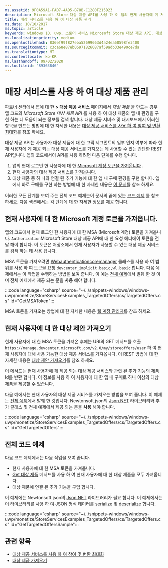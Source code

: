 ```yaml
---
ms.assetid: 9F0A59A1-FAD7-4AD5-B78B-C1280F215D23
description: Microsoft Store 대상 제공 API를 사용 하 여 앱의 현재 사용자에 게 제공 되는 대상 제공 서비스를 가져옵니다.
title: 매장 서비스를 사용 하 여 대상 제품 관리
ms.date: 10/10/2017
ms.topic: article
keywords: windows 10, uwp, 스토어 서비스 Microsoft Store 대상 제공 API, 대상 제안
ms.localizationpriority: medium
ms.openlocfilehash: 836ef99f827eba52699663d4a24ea58598fe3400
ms.sourcegitcommit: c3ca68e87eb06971826087af59adb33e490ce7da
ms.translationtype: MT
ms.contentlocale: ko-KR
ms.lasthandoff: 09/02/2020
ms.locfileid: "89363846"
---
```

# <a name="manage-targeted-offers-using-store-services"></a>매장 서비스를 사용 하 여 대상 제품 관리

파트너 센터에서 앱에 대 한 **> 대상 제공 서비스** 페이지에서 *대상 제품* 을 만드는 경우 앱 코드의 *Microsoft Store 대상 제품 API* 를 사용 하 여 대상 제품의 앱 내 환경을 구현 하는 데 도움이 되는 정보를 검색 합니다. 대상 제공 서비스 및 대시보드에서 이러한 항목을 만드는 방법에 대 한 자세한 내용은 [대상 제공 서비스를 사용 하 여 참여 및 변환 최대화](../publish/use-targeted-offers-to-maximize-engagement-and-conversions.md)를 참조 하세요.

대상 제공 API는 사용자가 대상 제품에 대 한 고객 세그먼트의 일부 인지 여부에 따라 현재 사용자에 게 제공 되는 대상 제공 서비스를 가져오는 데 사용할 수 있는 간단한 REST API입니다. 앱의 코드에서이 API를 사용 하려면 다음 단계를 수행 합니다.

1.  앱의 현재 로그인 한 사용자에 대 한 [Microsoft 계정 토큰을 가져옵니다](#obtain-a-microsoft-account-token) .
2.  [현재 사용자의 대상 제공 서비스를 가져옵니다](#get-targeted-offers).
3.  대상 제품 중 하 나와 연결 된 추가 기능에 대 한 앱 내 구매 환경을 구현 합니다. 앱에서 바로 구매를 구현 하는 방법에 대 한 자세한 내용은 [이 문서](enable-in-app-purchases-of-apps-and-add-ons.md)를 참조 하세요.

이러한 모든 단계를 보여 주는 전체 코드 예제는이 문서의 끝에 있는 [코드 예제](#code-example) 를 참조 하세요. 다음 섹션에서는 각 단계에 대 한 자세한 정보를 제공 합니다.

<span id="obtain-a-microsoft-account-token" />

## <a name="get-a-microsoft-account-token-for-the-current-user"></a>현재 사용자에 대 한 Microsoft 계정 토큰을 가져옵니다.

앱의 코드에서 현재 로그인 한 사용자에 대 한 MSA (Microsoft 계정) 토큰을 가져옵니다. ```Authorization```Microsoft Store 대상 제공 API에 대 한 요청 헤더에이 토큰을 전달 해야 합니다. 이 토큰은 저장소에서 현재 사용자가 사용할 수 있는 대상 제공 서비스를 검색 하는 데 사용 됩니다.

MSA 토큰을 가져오려면 [Webauthenticationcoremanager](/uwp/api/windows.security.authentication.web.core.webauthenticationcoremanager) 클래스를 사용 하 여 범위를 사용 하 여 토큰을 요청 ```devcenter_implicit.basic,wl.basic``` 합니다. 다음 예제에서는 이 작업을 수행하는 방법을 보여 줍니다. 이 예는 [전체 예제](#code-example)에서 발췌 한 것 이며 전체 예제에서 제공 되는 문을 **사용** 해야 합니다.

:::code language="csharp" source="~/../snippets-windows/windows-uwp/monetize/StoreServicesExamples_TargetedOffers/cs/TargetedOffers.cs" id="GetMSAToken":::

MSA 토큰을 가져오는 방법에 대 한 자세한 내용은 [웹 계정 관리자](../security/web-account-manager.md)를 참조 하세요.

<span id="get-targeted-offers" />

## <a name="get-the-targeted-offers-for-the-current-user"></a>현재 사용자에 대 한 대상 제안 가져오기

현재 사용자에 대 한 MSA 토큰을 가져온 후에는 URI의 GET 메서드를 호출 ```https://manage.devcenter.microsoft.com/v2.0/my/storeoffers/user``` 하 여 현재 사용자에 대해 사용 가능한 대상 제공 서비스를 가져옵니다. 이 REST 방법에 대 한 자세한 내용은 [대상 제안 가져오기](get-targeted-offers.md)를 참조 하세요.

이 메서드는 현재 사용자에 게 제공 되는 대상 제공 서비스와 관련 된 추가 기능의 제품 Id를 반환 합니다. 이 정보를 사용 하 여 사용자에 대 한 앱 내 구매로 하나 이상의 대상 제품을 제공할 수 있습니다.

다음 예에서는 현재 사용자의 대상 제공 서비스를 가져오는 방법을 보여 줍니다. 이 예제는 [전체 예제](#code-example)에서 발췌 한 것입니다. Newtonsoft.json의 [Json.NET](https://www.newtonsoft.com/json) 라이브러리와 추가 클래스 및 전체 예제에서 제공 되는 문을 **사용** 해야 합니다.

:::code language="csharp" source="~/../snippets-windows/windows-uwp/monetize/StoreServicesExamples_TargetedOffers/cs/TargetedOffers.cs" id="GetTargetedOffers":::

<span id="code-example" />

## <a name="complete-code-example"></a>전체 코드 예제

다음 코드 예제에서는 다음 작업을 보여 줍니다.

* 현재 사용자에 대 한 MSA 토큰을 가져옵니다.
* [Get 대상 제품](get-targeted-offers.md) 메서드를 사용 하 여 현재 사용자에 대 한 대상 제품을 모두 가져옵니다.
* 대상 제품에 연결 된 추가 기능을 구입 합니다.

이 예제에는 Newtonsoft.json의 [Json.NET](https://www.newtonsoft.com/json) 라이브러리가 필요 합니다. 이 예제에서는이 라이브러리를 사용 하 여 JSON 형식 데이터를 serialize 및 deserialize 합니다.

:::code language="csharp" source="~/../snippets-windows/windows-uwp/monetize/StoreServicesExamples_TargetedOffers/cs/TargetedOffers.cs" id="GetTargetedOffersSample":::

## <a name="related-topics"></a>관련 항목

* [대상 제공 서비스를 사용 하 여 참여 및 변환 최대화](../publish/use-targeted-offers-to-maximize-engagement-and-conversions.md)
* [대상 제품 가져오기](get-targeted-offers.md)
